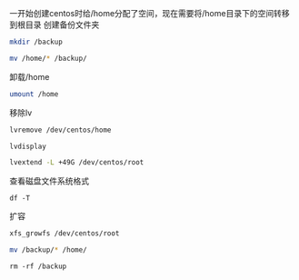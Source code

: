一开始创建centos时给/home分配了空间，现在需要将/home目录下的空间转移到根目录
创建备份文件夹
```sh
mkdir /backup  
```
```sh
mv /home/* /backup/  
```
卸载/home
```sh
umount /home  
```
移除lv
```sh
lvremove /dev/centos/home  
```
```sh
lvdisplay
```
```sh
lvextend -L +49G /dev/centos/root  
```
查看磁盘文件系统格式
```
df -T
```
扩容
```sh
xfs_growfs /dev/centos/root  
```
```sh
mv /backup/* /home/  
```
```
rm -rf /backup  
```